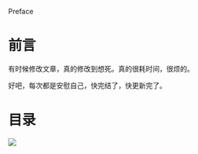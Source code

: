 Preface

# 前言 #

有时候修改文章，真的修改到想死。真的很耗时间，很烦的。

好吧，每次都是安慰自己，快完结了，快更新完了。

# 目录 #

![](http://twowaterimage.oss-cn-beijing.aliyuncs.com/2019-10-14-Python%20%E7%9A%84%20Magic%20Method.png)


